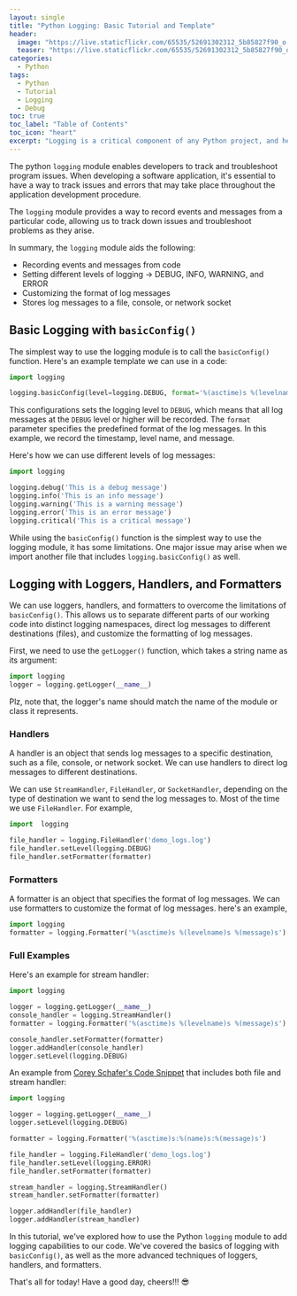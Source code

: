 ```yaml
---
layout: single
title: "Python Logging: Basic Tutorial and Template"
header:
  image: "https://live.staticflickr.com/65535/52691302312_5b85827f90_o.png"
  teaser: "https://live.staticflickr.com/65535/52691302312_5b85827f90_o.png"
categories:
  - Python
tags:
  - Python
  - Tutorial
  - Logging
  - Debug
toc: true
toc_label: "Table of Contents"
toc_icon: "heart"
excerpt: "Logging is a critical component of any Python project, and here, I write a simple tutorial and example templates to use that will help you to have a head start. With practical examples and insights, you'll learn about implementing effective logging in your Python programs or applications."
---
```



The python `logging` module enables developers to track and troubleshoot program issues. When developing a software application, it's essential to have a way to track issues and errors that may take place throughout the application development procedure. 

The `logging` module provides a way to record events and messages from a particular code, allowing us to track down issues and troubleshoot problems as they arise.

In summary, the `logging` module aids the following:

-   Recording events and messages from code
-   Setting different levels of logging $\rightarrow$ DEBUG, INFO, WARNING, and ERROR
-   Customizing the format of log messages
-   Stores log messages to a file, console, or network socket


## Basic Logging with `basicConfig()`
The simplest way to use the logging module is to call the `basicConfig()` function. Here's an example template we can use in a code:

```python
import logging

logging.basicConfig(level=logging.DEBUG, format='%(asctime)s %(levelname)s %(message)s')
```

This configurations sets the logging level to `DEBUG`, which means that all log messages at the `DEBUG` level or higher will be recorded. The `format` parameter specifies the predefined format of the log messages. In this example, we record the timestamp, level name, and message.

Here's how we can use different levels of log messages:
```python
import logging

logging.debug('This is a debug message')
logging.info('This is an info message')
logging.warning('This is a warning message')
logging.error('This is an error message')
logging.critical('This is a critical message')
```

While using the `basicConfig()` function is the simplest way to use the logging module, it has some limitations. One major issue may arise when we import another file that includes `logging.basicConfig()` as well. 

## Logging with Loggers, Handlers, and Formatters

We can use loggers, handlers, and formatters to overcome the limitations of `basicConfig()`. This allows us to separate different parts of our working code into distinct logging namespaces, direct log messages to different destinations (files), and customize the formatting of log messages.

First, we need to use the `getLogger()` function, which takes a string name as its argument:

```python
import logging
logger = logging.getLogger(__name__)
```

Plz, note that, the logger's name should match the name of the module or class it represents.

### Handlers

A handler is an object that sends log messages to a specific destination, such as a file, console, or network socket. We can use handlers to direct log messages to different destinations.

We can use `StreamHandler`, `FileHandler`, or `SocketHandler`, depending on the type of destination we want to send the log messages to. Most of the time we use `FileHandler`. For example,

```python
import  logging

file_handler = logging.FileHandler('demo_logs.log')
file_handler.setLevel(logging.DEBUG)
file_handler.setFormatter(formatter)
```

### Formatters

A formatter is an object that specifies the format of log messages. We can use formatters to customize the format of log messages. here's an example,

```python
import logging
formatter = logging.Formatter('%(asctime)s %(levelname)s %(message)s')
```

### Full Examples
Here's an example for stream handler:

```python
import logging

logger = logging.getLogger(__name__)
console_handler = logging.StreamHandler()
formatter = logging.Formatter('%(asctime)s %(levelname)s %(message)s')

console_handler.setFormatter(formatter)
logger.addHandler(console_handler)
logger.setLevel(logging.DEBUG)
```

An example from [Corey Schafer's Code Snippet](https://github.com/CoreyMSchafer/code_snippets/blob/master/Logging-Advanced/log-sample.py) that includes both file and stream handler:
```python
import logging

logger = logging.getLogger(__name__)
logger.setLevel(logging.DEBUG)

formatter = logging.Formatter('%(asctime)s:%(name)s:%(message)s')

file_handler = logging.FileHandler('demo_logs.log')
file_handler.setLevel(logging.ERROR)
file_handler.setFormatter(formatter)

stream_handler = logging.StreamHandler()
stream_handler.setFormatter(formatter)

logger.addHandler(file_handler)
logger.addHandler(stream_handler)
```

In this tutorial, we've explored how to use the Python `logging` module to add logging capabilities to our code. We've covered the basics of logging with `basicConfig()`, as well as the more advanced techniques of loggers, handlers, and formatters.

That's all for today! Have a good day, cheers!!! 😎
<!--stackedit_data:
eyJoaXN0b3J5IjpbLTEzOTQ1NDMzNzcsLTE5ODg2ODg1NjJdfQ
==
-->